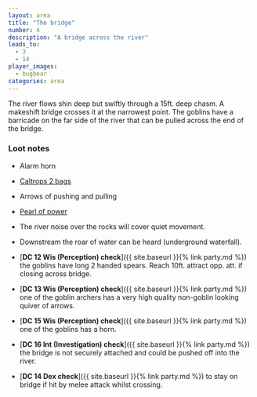 ```yaml
---
layout: area
title: "The bridge"
number: 4
description: "A bridge across the river"
leads_to:
  - 3
  - 14
player_images:
  - bugbear
categories: area
---
```


The river flows shin deep but swiftly through a 15ft. deep chasm.  A makeshift bridge crosses it at the narrowest point.  The goblins have a barricade on the far side of the river that can be pulled across the end of the bridge.

### Loot notes

* Alarm horn
* [Caltrops 2 bags](https://roll20.net/compendium/dnd5e/Caltrops#content)
* Arrows of pushing and pulling
* [Pearl of power](https://roll20.net/compendium/dnd5e/Items:Pearl%20of%20Power#content)

* The river noise over the rocks will cover quiet movement.
* Downstream the roar of water can be heard (underground waterfall).
* [**DC 12 Wis (Perception) check**]({{ site.baseurl }}{% link party.md %}) the goblins have long 2 handed spears.  Reach 10ft. attract opp. att. if closing across bridge.
* [**DC 13 Wis (Perception) check**]({{ site.baseurl }}{% link party.md %}) one of the goblin archers has a very high quality non-goblin looking quiver of arrows.
* [**DC 15 Wis (Perception) check**]({{ site.baseurl }}{% link party.md %}) one of the goblins has a horn.
* [**DC 16 Int (Investigation) check**]({{ site.baseurl }}{% link party.md %}) the bridge is not securely attached and could be pushed off into the river.
* [**DC 14 Dex check**]({{ site.baseurl }}{% link party.md %}) to stay on bridge if hit by melee attack whilst crossing.

